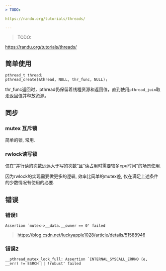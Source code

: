 ```yaml
---
> TODO: 

https://randu.org/tutorials/threads/

---
```

> TODO: 

https://randu.org/tutorials/threads/

## 简单使用



```
pthread_t thread;
pthread_create(&thread, NULL, thr_func, NULL);
```

thr_func返回时，pthread仍保留着线程资源和返回值，直到使用`pthread_join`取走返回值并释放资源。



## 同步

### mutex 互斥锁

简单的锁, 常用.

### rwlock读写锁

仅在“并行读的次数远远大于写的次数”且“读占用时需要较多cpu时间”的场景使用.


因为rwlock的实现需要做更多的逻辑, 效率比简单的mutex差, 仅在满足上述条件的少数情况有使用的必要.



## 错误

### 错误1

```
Assertion `mutex->__data.__owner == 0' failed
```

> <https://blog.csdn.net/luckyapple1028/article/details/51588946>

### 错误2

```
__pthread_mutex_lock_full: Assertion `INTERNAL_SYSCALL_ERRNO (e, __err) != ESRCH || !robust' failed
```
